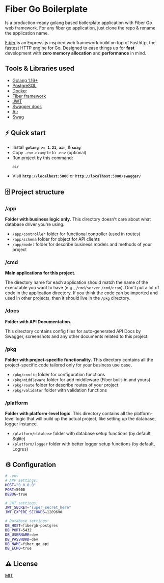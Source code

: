 # Fiber Go Boilerplate

Is a production-ready golang based boilerplate application with Fiber Go web framework.
For any fiber go application, just clone the repo & rename the application name.

[Fiber](https://gofiber.io/) is an Express.js inspired web framework build on top of Fasthttp, the fastest HTTP engine for Go. Designed to ease things up for **fast** development with **zero memory allocation** and **performance** in mind.

## Tools & Libraries used
- [Golang 1.16+](https://golang.org/doc/go1.16)
- [PostgreSQL](https://www.postgresql.org/)
- [Docker](https://www.docker.com/get-started)
- [Fiber framework](https://github.com/gofiber/fiber)
- [JWT](https://github.com/golang-jwt/jwt)
- [Swagger docs](https://github.com/swaggo/swag)
- [Air](https://github.com/cosmtrek/air)
- [Swag](https://github.com/swaggo/swag)

## ⚡️ Quick start
- Install **`golang >= 1.21`**, **`air`**, & **`swag`**
- Copy `.env.example` to `.env` (optional)
- Run project by this command:
  ```bash
  air
  ```
- Visit **`http://localhost:5000`** or **`http://localhost:5000/swagger/`**

## 🗄 Project structure

### /app

**Folder with business logic only**. This directory doesn't care about what database driver you're using.

- `/app/controller` folder for functional controller (used in routes)
- `/app/schema` folder for object for API clients
- `/app/model` folder for describe business models and methods of your project

### /cmd
**Main applications for this project.**

The directory name for each application should match the name of the executable you want to have (e.g., `/cmd/server` `/cmd/cron`).
Don't put a lot of code in the application directory. If you think the code can be imported and used in other projects,
then it should live in the `/pkg` directory.

### /docs

**Folder with API Documentation.**

This directory contains config files for auto-generated API Docs by Swagger, screenshots
and any other documents related to this project.

### /pkg

**Folder with project-specific functionality.** This directory contains all the project-specific code tailored only for your business use case.

- `/pkg/config` folder for configuration functions
- `/pkg/middleware` folder for add middleware (Fiber built-in and yours)
- `/pkg/route` folder for describe routes of your project
- `/pkg/validator` folder with validation functions

### /platform

**Folder with platform-level logic**. This directory contains all the platform-level logic that will build up the actual project,
like setting up the database, logger instance.

- `/platform/database` folder with database setup functions (by default, Sqlite)
- `/platform/logger` folder with better logger setup functions (by default, Logrus)

## ⚙️ Configuration

```bash
# .env
# APP settings:
HOST="0.0.0.0"
PORT=5000
DEBUG=true

# JWT settings:
JWT_SECRET="super_secret_here"
JWT_EXPIRE_SECONDS=1209600

# Database settings:
DB_HOST=fibergb-postgres
DB_PORT=5432
DB_USERNAME=dev
DB_PASSWORD=dev
DB_NAME=fiber_go_api
DB_ECHO=true
```

## ⚠️ License

[MIT](https://opensource.org/licenses/MIT)
